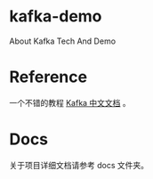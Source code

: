 # kafka-demo
About Kafka Tech And Demo

# Reference
一个不错的教程 [Kafka 中文文档](https://www.orchome.com/6) 。

# Docs
关于项目详细文档请参考 docs 文件夹。
